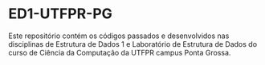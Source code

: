 # ED1-UTFPR-PG

Este repositório contém os códigos passados e desenvolvidos nas disciplinas de Estrutura de Dados 1 e Laboratório de Estrutura de Dados do curso de Ciência da Computação da UTFPR campus Ponta Grossa.
